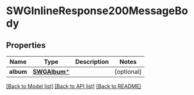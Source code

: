 # SWGInlineResponse200MessageBody

## Properties
Name | Type | Description | Notes
------------ | ------------- | ------------- | -------------
**album** | [**SWGAlbum***](SWGAlbum.md) |  | [optional] 

[[Back to Model list]](../README.md#documentation-for-models) [[Back to API list]](../README.md#documentation-for-api-endpoints) [[Back to README]](../README.md)


